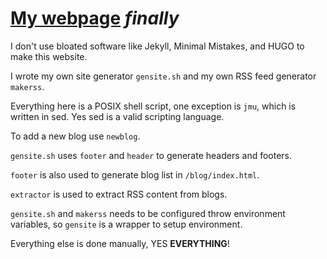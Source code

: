 # [My webpage](https://jumps.neocities.org) *finally*

I don't use bloated software like Jekyll, Minimal Mistakes, and HUGO to
make this website.

I wrote my own site generator `gensite.sh`
and my own RSS feed generator `makerss`.

Everything here is a POSIX shell script,
one exception is `jmu`, which is written in sed.
Yes sed is a valid scripting language.

To add a new blog use `newblog`.

`gensite.sh` uses `footer` and `header` to generate headers and footers.

`footer` is also used to generate blog list in `/blog/index.html`.

`extractor` is used to extract RSS content from blogs.

`gensite.sh` and `makerss` needs to be configured throw environment
variables, so `gensite` is a wrapper to setup environment.

Everything else is done manually, YES **EVERYTHING**!
